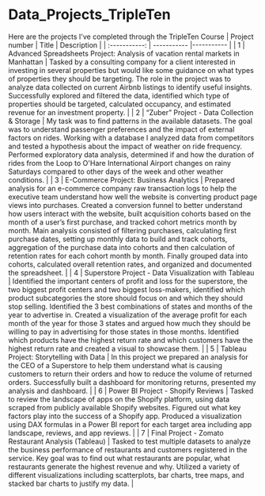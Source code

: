 # Data_Projects_TripleTen
Here are the projects I've completed through the TripleTen Course
| Project number | Title | Description |
| :-----------: | ----------- |----------- |
| 1 | Advanced Spreadsheets Project: Analysis of vacation rental markets in Manhattan | Tasked by a consulting company for a client interested in investing in several properties but would like some guidance on what types of properties they should be targeting. The role in the project was to analyze data collected on current Airbnb listings to identify useful insights. Successfully explored and filtered the data, identified which type of properties should be targeted, calculated occupancy, and estimated revenue for an investment property. |
| 2 | “Zuber” Project - Data Collection & Storage | My task was to find patterns in the available datasets. The goal was to understand passenger preferences and the impact of external factors on rides. Working with a database I analyzed data from competitors and tested a hypothesis about the impact of weather on ride frequency. Performed exploratory data analysis, determined if and how the duration of rides from the Loop to O'Hare International Airport changes on rainy Saturdays compared to other days of the week and other weather conditions. |
| 3 | E-Commerce Project: Business Analytics | Prepared analysis for an e-commerce company raw transaction logs to help the executive team understand how well the website is converting product page views into purchases. Created a conversion funnel to better understand how users interact with the website, built acquisition cohorts based on the month of a user’s first purchase, and tracked cohort metrics month by month. Main analysis consisted of filtering purchases, calculating first purchase dates, setting up monthly data to build and track cohorts, aggregation of the purchase data into cohorts and then calculation of retention rates for each cohort month by month. Finally grouped data into cohorts, calculated overall retention rates, and organized and documented the spreadsheet. |
| 4 | Superstore Project - Data Visualization with Tableau | Identified the important centers of profit and loss for the superstore, the two biggest profit centers and two biggest loss-makers, identified which product subcategories the store should focus on and which they should stop selling. Identified the 3 best combinations of states and months of the year to advertise in. Created a visualization of the average profit for each month of the year for those 3 states and argued how much they should be willing to pay in advertising for those states in those months. Identified which products have the highest return rate and which customers have the highest return rate and created a visual to showcase them. |
| 5 | Tableau Project: Storytelling with Data | In this project we prepared an analysis for the CEO of a Superstore to help them understand what is causing customers to return their orders and how to reduce the volume of returned orders. Successfully built a dashboard for monitoring returns, presented my analysis and dashboard. |
| 6 | Power BI Project - Shopify Reviews | Tasked to review the landscape of apps on the Shopify platform, using data scraped from publicly available Shopify websites. Figured out what key factors play into the success of a Shopify app. Produced a visualization using DAX formulas in a Power BI report for each target area including app landscape, reviews, and app reviews. |
| 7 | Final Project - Zomato Restaurant Analysis (Tableau)  | Tasked to test multiple datasets to analyze the business performance of restaurants and customers registered in the service. Key goal was to find out what restaurants are popular, what restaurants generate the highest revenue and why. Utilized a variety of different visualizations including scatterplots, bar charts, tree maps, and stacked bar charts to justify my data. |
